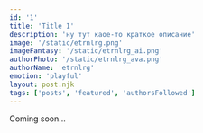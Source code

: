 ```yaml
---
id: '1'
title: 'Title 1'
description: 'ну тут каое-то краткое описание'
image: '/static/etrnlrg.png'
imageFantasy: '/static/etrnlrg_ai.png'
authorPhoto: '/static/etrnlrg_ava.png'
authorName: 'etrnlrg'
emotion: 'playful'
layout: post.njk
tags: ['posts', 'featured', 'authorsFollowed']
---
```


Coming soon...
